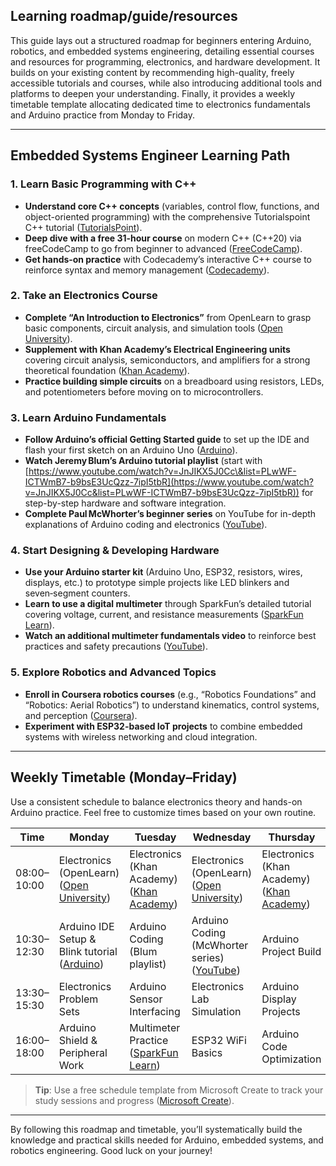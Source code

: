 ## Learning roadmap/guide/resources

This guide lays out a structured roadmap for beginners entering Arduino, robotics, and embedded systems engineering, detailing essential courses and resources for programming, electronics, and hardware development. It builds on your existing content by recommending high-quality, freely accessible tutorials and courses, while also introducing additional tools and platforms to deepen your understanding. Finally, it provides a weekly timetable template allocating dedicated time to electronics fundamentals and Arduino practice from Monday to Friday.

---

## Embedded Systems Engineer Learning Path

### 1. Learn Basic Programming with C++

* **Understand core C++ concepts** (variables, control flow, functions, and object-oriented programming) with the comprehensive Tutorialspoint C++ tutorial ([TutorialsPoint][1]).
* **Deep dive with a free 31-hour course** on modern C++ (C++20) via freeCodeCamp to go from beginner to advanced ([FreeCodeCamp][2]).
* **Get hands‑on practice** with Codecademy’s interactive C++ course to reinforce syntax and memory management ([Codecademy][3]).

### 2. Take an Electronics Course

* **Complete “An Introduction to Electronics”** from OpenLearn to grasp basic components, circuit analysis, and simulation tools ([Open University][4]).
* **Supplement with Khan Academy’s Electrical Engineering units** covering circuit analysis, semiconductors, and amplifiers for a strong theoretical foundation ([Khan Academy][5]).
* **Practice building simple circuits** on a breadboard using resistors, LEDs, and potentiometers before moving on to microcontrollers.

### 3. Learn Arduino Fundamentals

* **Follow Arduino’s official Getting Started guide** to set up the IDE and flash your first sketch on an Arduino Uno ([Arduino][6]).
* **Watch Jeremy Blum’s Arduino tutorial playlist** (start with [https://www.youtube.com/watch?v=JnJIKX5J0Cc\&list=PLwWF-ICTWmB7-b9bsE3UcQzz-7ipI5tbR](https://www.youtube.com/watch?v=JnJIKX5J0Cc&list=PLwWF-ICTWmB7-b9bsE3UcQzz-7ipI5tbR)) for step-by-step hardware and software integration.
* **Complete Paul McWhorter’s beginner series** on YouTube for in-depth explanations of Arduino coding and electronics ([YouTube][7]).

### 4. Start Designing & Developing Hardware

* **Use your Arduino starter kit** (Arduino Uno, ESP32, resistors, wires, displays, etc.) to prototype simple projects like LED blinkers and seven‑segment counters.
* **Learn to use a digital multimeter** through SparkFun’s detailed tutorial covering voltage, current, and resistance measurements ([SparkFun Learn][8]).
* **Watch an additional multimeter fundamentals video** to reinforce best practices and safety precautions ([YouTube][9]).

### 5. Explore Robotics and Advanced Topics

* **Enroll in Coursera robotics courses** (e.g., “Robotics Foundations” and “Robotics: Aerial Robotics”) to understand kinematics, control systems, and perception ([Coursera][10]).
* **Experiment with ESP32-based IoT projects** to combine embedded systems with wireless networking and cloud integration.

---

## Weekly Timetable (Monday–Friday)

Use a consistent schedule to balance electronics theory and hands-on Arduino practice. Feel free to customize times based on your own routine.

| Time        | Monday                                            | Tuesday                                        | Wednesday                                        | Thursday                                       | Friday                                          |
| ----------- | ------------------------------------------------- | ---------------------------------------------- | ------------------------------------------------ | ---------------------------------------------- | ----------------------------------------------- |
| 08:00–10:00 | Electronics (OpenLearn) ([Open University][4])    | Electronics (Khan Academy) ([Khan Academy][5]) | Electronics (OpenLearn) ([Open University][11])  | Electronics (Khan Academy) ([Khan Academy][5]) | Electronics (OpenLearn) ([Open University][11]) |
| 10:30–12:30 | Arduino IDE Setup & Blink tutorial ([Arduino][6]) | Arduino Coding (Blum playlist)                 | Arduino Coding (McWhorter series) ([YouTube][7]) | Arduino Project Build                          | Arduino Review & GitHub Push                    |
| 13:30–15:30 | Electronics Problem Sets                          | Arduino Sensor Interfacing                     | Electronics Lab Simulation                       | Arduino Display Projects                       | Electronics Q\&A Review                         |
| 16:00–18:00 | Arduino Shield & Peripheral Work                  | Multimeter Practice ([SparkFun Learn][8])      | ESP32 WiFi Basics                                | Arduino Code Optimization                      | Weekly Recap & Portfolio Update                 |

> **Tip**: Use a free schedule template from Microsoft Create to track your study sessions and progress ([Microsoft Create][12]).

---

By following this roadmap and timetable, you’ll systematically build the knowledge and practical skills needed for Arduino, embedded systems, and robotics engineering. Good luck on your journey!

[1]: https://www.tutorialspoint.com/cplusplus/index.htm?utm_source=chatgpt.com "C++ Tutorial - Tutorialspoint"
[2]: https://www.freecodecamp.org/news/learn-c-with-free-31-hour-course/?utm_source=chatgpt.com "Learn C++ Programming for Beginners – Free 31-Hour Course"
[3]: https://www.codecademy.com/learn/learn-c-plus-plus?utm_source=chatgpt.com "Learn C++ (C Plus Plus) Tutorial - Codecademy"
[4]: https://www.open.edu/openlearn/science-maths-technology/an-introduction-electronics/content-section-0?utm_source=chatgpt.com "An introduction to electronics | OpenLearn - The Open University"
[5]: https://www.khanacademy.org/science/electrical-engineering?utm_source=chatgpt.com "Electrical engineering | Science - Khan Academy"
[6]: https://www.arduino.cc/en/Guide?utm_source=chatgpt.com "Getting Started with Arduino products"
[7]: https://www.youtube.com/playlist?list=PLGs0VKk2DiYw-L-RibttcvK-WBZm8WLEP&utm_source=chatgpt.com "New Arduino Tutorials - YouTube"
[8]: https://learn.sparkfun.com/tutorials/how-to-use-a-multimeter/all?utm_source=chatgpt.com "How to Use a Multimeter - SparkFun Learn"
[9]: https://www.youtube.com/watch?v=SLkPtmnglOI&utm_source=chatgpt.com "How to Use a Multimeter - YouTube"
[10]: https://www.coursera.org/courses?query=robotics&utm_source=chatgpt.com "Best Robotics Courses & Certificates Online [2025] - Coursera"
[11]: https://www.open.edu/openlearn/science-maths-technology/an-introduction-electronics/content-section---learningoutcomes?utm_source=chatgpt.com "An introduction to electronics: Learning outcomes | OpenLearn"
[12]: https://create.microsoft.com/en-us/templates/schedules?utm_source=chatgpt.com "Free schedule templates | Microsoft Create"
